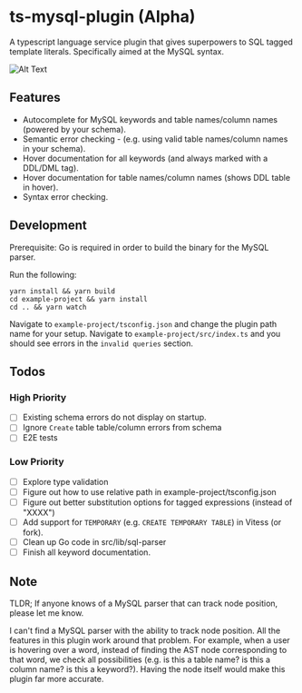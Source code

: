 # ts-mysql-plugin (Alpha)

A typescript language service plugin that gives superpowers to SQL tagged template literals. Specifically aimed at the MySQL syntax.

![Alt Text](https://github.com/segmentio/ts-mysql-plugin/raw/master/.github/demo.gif)

## Features

- Autocomplete for MySQL keywords and table names/column names (powered by your schema).
- Semantic error checking - (e.g. using valid table names/column names in your schema).
- Hover documentation for all keywords (and always marked with a DDL/DML tag).
- Hover documentation for table names/column names (shows DDL table in hover).
- Syntax error checking.

## Development

Prerequisite: Go is required in order to build the binary for the MySQL parser.

Run the following:

```shell
yarn install && yarn build
cd example-project && yarn install
cd .. && yarn watch
```

Navigate to `example-project/tsconfig.json` and change the plugin path name for your setup. Navigate to `example-project/src/index.ts` and you should see errors in the `invalid queries` section.

## Todos

### High Priority

- [ ] Existing schema errors do not display on startup.
- [ ] Ignore `Create` table table/column errors from schema
- [ ] E2E tests

### Low Priority

- [ ] Explore type validation
- [ ] Figure out how to use relative path in example-project/tsconfig.json
- [ ] Figure out better substitution options for tagged expressions (instead of "XXXX")
- [ ] Add support for `TEMPORARY` (e.g. `CREATE TEMPORARY TABLE`) in Vitess (or fork).
- [ ] Clean up Go code in src/lib/sql-parser
- [ ] Finish all keyword documentation.

## Note

TLDR; If anyone knows of a MySQL parser that can track node position, please let me know.

I can't find a MySQL parser with the ability to track node position. All the features in this plugin work around that problem. For example, when a user is hovering over a word, instead of finding the AST node corresponding to that word, we check all possibilities (e.g. is this a table name? is this a column name? is this a keyword?). Having the node itself would make this plugin far more accurate.
